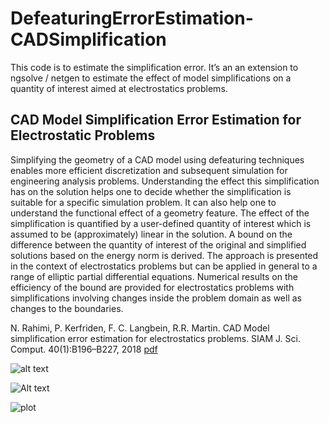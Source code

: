 # DefeaturingErrorEstimation-CADSimplification
This code is to estimate the simplification error. It’s an an extension to ngsolve / netgen to estimate the effect of model simplifications on a quantity of interest aimed at electrostatics problems.

## CAD Model Simplification Error Estimation for Electrostatic Problems
Simplifying the geometry of a CAD model using defeaturing techniques enables more efficient discretization and subsequent simulation for engineering analysis problems. Understanding the effect this simplification has on the solution helps one to decide whether the simplification is suitable for a specific simulation problem. It can also help one to understand the functional effect of a geometry feature. The effect of the simplification is quantified by a user-defined quantity of interest which is assumed to be (approximately) linear in the solution. A bound on the difference between the quantity of interest of the original and simplified solutions based on the energy norm is derived. The approach is presented in the context of electrostatics problems but can be applied in general to a range of elliptic partial differential equations. Numerical results on the efficiency of the bound are provided for electrostatics problems with simplifications involving changes inside the problem domain as well as changes to the boundaries.

N. Rahimi, P. Kerfriden, F. C. Langbein, R.R. Martin. CAD Model simplification error estimation for electrostatics problems. SIAM J. Sci. Comput. 40(1):B196–B227, 2018 [pdf](https://epubs.siam.org/doi/10.1137/16M1078641)

![alt text](https://github.com/[username]/[reponame]/blob/[branch]/image.jpg?raw=true)

![Alt text](/Users/navidrahimi/Downloads/SimpErrES-4.25.png?raw=true "Title")

![plot](./Users/navidrahimi/Downloads/SimpErrES-4.25.png)
